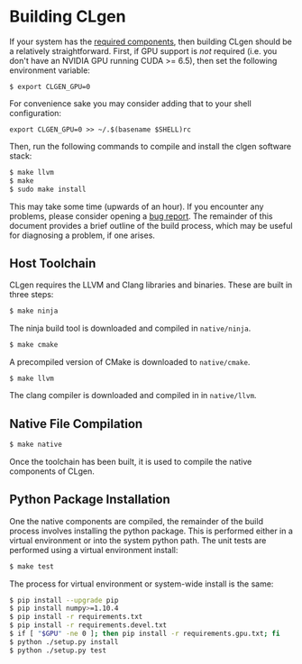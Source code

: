 # Building CLgen

If your system has the [required
components](https://github.com/ChrisCummins/clgen#requirements), then building
CLgen should be a relatively straightforward. First, if GPU support is *not*
required (i.e. you don't have an NVIDIA GPU running CUDA >= 6.5), then set the
following environment variable:

```
$ export CLGEN_GPU=0
```

For convenience sake you may consider adding that to your shell configuration:

```
export CLGEN_GPU=0 >> ~/.$(basename $SHELL)rc
```

Then, run the following commands to compile and install the clgen software
stack:

```sh
$ make llvm
$ make
$ sudo make install
```

This may take some time (upwards of an hour). If you encounter any problems,
please consider opening a [bug
report](https://github.com/ChrisCummins/clgen/issues). The remainder of this
document provides a brief outline of the build process, which may be useful for
diagnosing a problem, if one arises.

## Host Toolchain

CLgen requires the LLVM and Clang libraries and binaries. These are built in
three steps:

```sh
$ make ninja
```

The ninja build tool is downloaded and compiled in `native/ninja`.

```sh
$ make cmake
```

A precompiled version of CMake is downloaded to `native/cmake`.

```
$ make llvm
```

The clang compiler is downloaded and compiled in in `native/llvm`.

## Native File Compilation

```sh
$ make native
```

Once the toolchain has been built, it is used to compile the native components
of CLgen.

## Python Package Installation

One the native components are compiled, the remainder of the build process
involves installing the python package. This is performed either in a virtual
environment or into the system python path. The unit tests are performed using a
virtual environment install:

```sh
$ make test
```

The process for virtual environment or system-wide install is the same:

```sh
$ pip install --upgrade pip
$ pip install numpy>=1.10.4
$ pip install -r requirements.txt
$ pip install -r requirements.devel.txt
$ if [ "$GPU" -ne 0 ]; then pip install -r requirements.gpu.txt; fi
$ python ./setup.py install
$ python ./setup.py test
```
